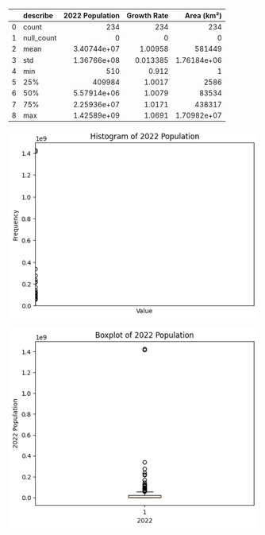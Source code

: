 |    | describe   |   2022 Population |   Growth Rate |       Area (km²) |
|---:|:-----------|------------------:|--------------:|-----------------:|
|  0 | count      |     234           |    234        |    234           |
|  1 | null_count |       0           |      0        |      0           |
|  2 | mean       |       3.40744e+07 |      1.00958  | 581449           |
|  3 | std        |       1.36766e+08 |      0.013385 |      1.76184e+06 |
|  4 | min        |     510           |      0.912    |      1           |
|  5 | 25%        |  409984           |      1.0017   |   2586           |
|  6 | 50%        |       5.57914e+06 |      1.0079   |  83534           |
|  7 | 75%        |       2.25936e+07 |      1.0171   | 438317           |
|  8 | max        |       1.42589e+09 |      1.0691   |      1.70982e+07 |
![Histogram](image/population_histogram.png)

![Boxplot](image/population_boxplot.png)
